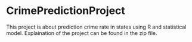 # CrimePredictionProject
This project is about prediction crime rate in states using R and statistical model.
Explaination of the project can be found in the zip file.
